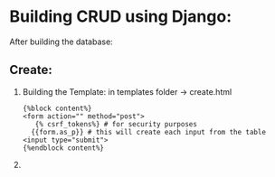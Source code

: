 # Building CRUD using Django:

After building the database:

## Create:
1. Building the Template:
   in templates folder -> create.html
   ```
   {%block content%}
   <form action="" method="post">
      {% csrf_tokens%} # for security purposes
     {{form.as_p}} # this will create each input from the table
   <input type="submit">
   {%endblock content%}
   ```
2. 